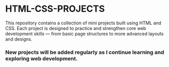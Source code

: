 # HTML-CSS-PROJECTS 
This repository contains a collection of mini projects built using HTML and CSS.
Each project is designed to practice and strengthen core web development skills — from basic page structures to more advanced layouts and designs.

###  New projects will be added regularly as I continue learning and exploring web development.

